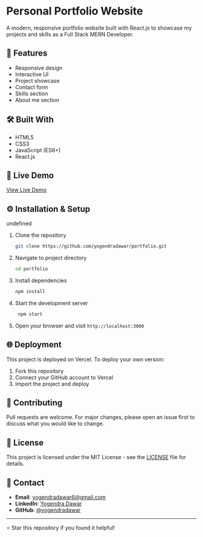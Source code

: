 # Personal Portfolio Website

A modern, responsive portfolio website built with React.js to showcase my projects and skills as a Full Stack MERN Developer.

## 🌟 Features
- Responsive design
- Interactive UI
- Project showcase
- Contact form
- Skills section
- About me section

## 🛠️ Built With
- HTML5
- CSS3
- JavaScript (ES6+)
- React.js

## 🚀 Live Demo
[View Live Demo](https://portfolio-umber-eight-61.vercel.app/)

## ⚙️ Installation & Setup
undefined
1. Clone the repository
   ```bash
   git clone https://github.com/yogendradawar/portfolio.git
2. Navigate to project directory
   ```bash
   cd portfolio
3. Install dependencies
   ```bash
   npm install
4. Start the development server
   ```bash
    npm start

   
8. Open your browser and visit `http://localhost:3000`

## 🌐 Deployment
This project is deployed on Vercel. To deploy your own version:

1. Fork this repository
2. Connect your GitHub account to Vercel
3. Import the project and deploy

## 🤝 Contributing
Pull requests are welcome. For major changes, please open an issue first to discuss what you would like to change.

## 📄 License
This project is licensed under the MIT License - see the [LICENSE](LICENSE) file for details.

## 📧 Contact
- **Email**: yogendradawar6@gmail.com
- **LinkedIn**: [Yogendra Dawar](https://www.linkedin.com/in/yogendradawar/)
- **GitHub**: [@yogendradawar](https://github.com/yogendradawar)

---
⭐ Star this repository if you found it helpful!

